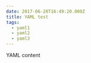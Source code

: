 ```yaml
---
date: 2017-06-28T16:49:20.000Z
title: YAML test
tags:
  - yaml1
  - yaml2
  - yaml3
---
```


YAML content
